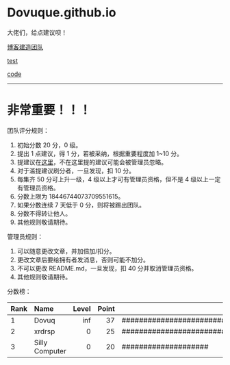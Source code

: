 # Dovuque.github.io

大佬们，给点建议呗！

[博客建造团队](https://www.github.com/dovuque/)

[test](https://dovuque.github.io/test/)

[code](https://dovuque.github.io/code/)

***

# 非常重要！！！

团队评分规则：

1. 初始分数 20 分，0 级。
2. 提出 1 点建议，得 1 分，若被采纳，根据重要程度加 1~10 分。
3. 提建议在[这里](https://www.github.com/dovuque/dovuque.github.io/issues)，不在这里提的建议可能会被管理员忽略。
4. 对于滥提建议刷分者，一旦发现，扣 10 分。
5. 每集齐 50 分可上升一级，4 级以上才可有管理员资格，但不是 4 级以上一定有管理员资格。
6. 分数上限为 18446744073709551615。
7. 如果分数连续 7 天低于 0 分，则将被踢出团队。
8. 分数不得转让他人。
9. 其他规则敬请期待。

管理员规则：

1. 可以随意更改文章，并加倍加/扣分。
2. 更改文章后要给拥有者发消息，否则可能不加分。
3. 不可以更改 README.md，一旦发现，扣 40 分并取消管理员资格。
4. 其他规则敬请期待。

分数榜：

|Rank|Name|Level|Point||
|:--|:--|--:|--:|:--|
|1|Dovuq|inf|37|#####################################|
|2|xrdrsp|0|25|#########################|
|3|Silly Computer|0|20|####################|
